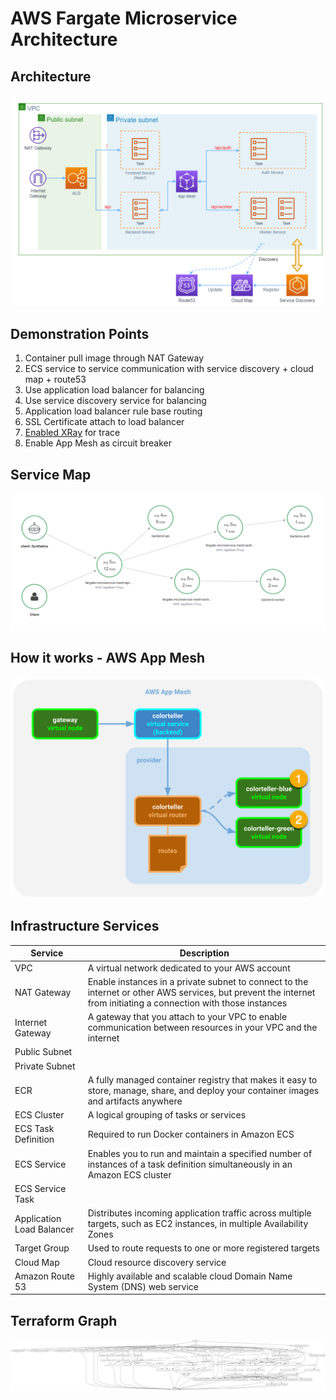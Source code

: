 # AWS Fargate Microservice Architecture

## Architecture

![img](./docs/architecture2.png)

## Demonstration Points

1. Container pull image through NAT Gateway
2. ECS service to service communication with service discovery + cloud map + route53
3. Use application load balancer for balancing
4. Use service discovery service for balancing
5. Application load balancer rule base routing
6. SSL Certificate attach to load balancer
7. [Enabled XRay](./docs/enable_xray.md) for trace
8. Enable App Mesh as circuit breaker

## Service Map

![img](./docs/service_map.png)

## How it works - AWS App Mesh

![img](./docs/mesh.png)

## Infrastructure Services

| Service                   | Description                                                                                                                                                       |
| ------------------------- | ----------------------------------------------------------------------------------------------------------------------------------------------------------------- |
| VPC                       | A virtual network dedicated to your AWS account                                                                                                                   |
| NAT Gateway               | Enable instances in a private subnet to connect to the internet or other AWS services, but prevent the internet from initiating a connection with those instances |
| Internet Gateway          | A gateway that you attach to your VPC to enable communication between resources in your VPC and the internet                                                      |
| Public Subnet             |
| Private Subnet            |
| ECR                       | A fully managed container registry that makes it easy to store, manage, share, and deploy your container images and artifacts anywhere                            |
| ECS Cluster               | A logical grouping of tasks or services                                                                                                                           |
| ECS Task Definition       | Required to run Docker containers in Amazon ECS                                                                                                                   |
| ECS Service               | Enables you to run and maintain a specified number of instances of a task definition simultaneously in an Amazon ECS cluster                                      |
| ECS Service Task          |
| Application Load Balancer | Distributes incoming application traffic across multiple targets, such as EC2 instances, in multiple Availability Zones                                           |
| Target Group              | Used to route requests to one or more registered targets                                                                                                          |
| Cloud Map                 | Cloud resource discovery service                                                                                                                                  |
| Amazon Route 53           | Highly available and scalable cloud Domain Name System (DNS) web service                                                                                          |

## Terraform Graph

![img](./docs/graph.png)
